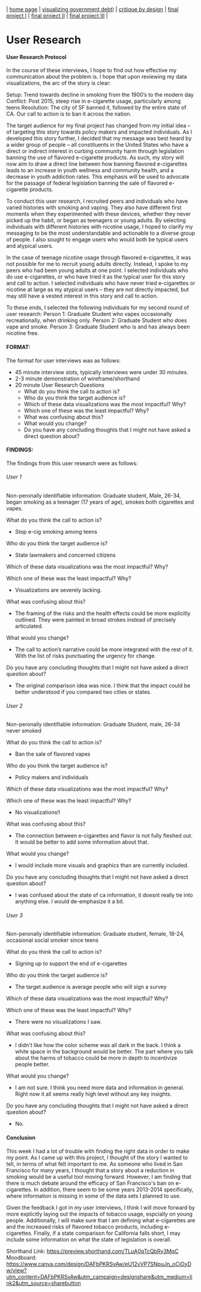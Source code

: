 | [home page](https://kulmeher.github.io/TSWD-Repository/) | [visualizing government debt](https://kulmeher.github.io/TSWD-Repository/visualizing-government-debt.html)) | [critique by design](https://kulmeher.github.io/TSWD-Repository/critique-by-design.html) | [final project I](https://kulmeher.github.io/TSWD-Repository/final-project-part-one) | [final project II](https://kulmeher.github.io/TSWD-Repository/final-project-part-two) | [final project III](https://kulmeher.github.io/TSWD-Repository/final-project-part-three) |
# User Research 

#### User Research Protocol

In the course of these interviews, I hope to find out how effective my communication about the problem is. I hope that upon reviewing my data visualizations, the arc of the story is clear: 

Setup: Trend towards decline in smoking from the 1900’s to the modern day
Conflict: Post 2015, steep rise in e-cigarette usage, particularly among teens
Resolution: The city of SF banned it, followed by the entire state of CA. Our call to action is to ban it across the nation. 

The target audience for my final project has changed from my initial idea – of targeting this story towards policy makers and impacted individuals. As I developed this story further, I decided that my message was best heard by a wider group of people – all constituents in the United States who have a direct or indirect interest in curbing community harm through legislation banning the use of flavored e-cigarette products. As such, my story will now aim to draw a direct line between how banning flavored e-cigarettes leads to an increase in youth wellness and community health, and a decrease in youth addiction rates. This emphasis will be used to advocate for the passage of federal legislation banning the sale of flavored e-cigarette products. 

To conduct this user research, I recruited peers and individuals who have varied histories with smoking and vaping. They also have different first moments when they experimented with these devices, whether they never picked up the habit, or began as teenagers or young adults. By selecting individuals with different histories with nicotine usage, I hoped to clarify my messaging to be the most understandable and actionable to a diverse group of people. I also sought to engage users who would both be typical users and atypical users. 

In the case of teenage nicotine usage through flavored e-cigarettes, it was not possible for me to recruit young adults directly. Instead, I spoke to my peers who had been young adults at one point. I selected individuals who do use e-cigarettes, or who have tried it as the typical user for this story and call to action. I selected individuals who have never tried e-cigarettes or nicotine at large as my atypical users – they are not directly impacted, but may still have a vested interest in this story and call to action. 

To these ends, I selected the following individuals for my second round of user research:
Person 1: Graduate Student who vapes occasionally recreationally, when drinking only. 
Person 2: Graduate Student who does vape and smoke.
Person 3: Graduate Student who is and has always been nicotine free.

#### FORMAT: 

The format for user interviews was as follows: 
- 45 minute interview slots, typically interviews were under 30 minutes. 
- 2-3 minute demonstration of wireframe/shorthand
- 20 minute User Research Questions
  - What do you think the call to action is? 
  - Who do you think the target audience is? 
  - Which of these data visualizations was the most impactful? Why? 
  - Which one of these was the least impactful? Why? 
  - What was confusing about this? 
  - What would you change? 
  - Do you have any concluding thoughts that I might not have asked a direct question about? 

#### FINDINGS: 
The findings from this user research were as follows: 

###### User 1
Non-peronally identifiable information: Graduate student, Male, 26-34, began smoking as a teenager (17 years of age), smokes both cigarettes and vapes. 

What do you think the call to action is? 

- Stop e-cig smoking among teens

Who do you think the target audience is? 

- State lawmakers and concerned citizens 

Which of these data visualizations was the most impactful? Why? 

Which one of these was the least impactful? Why? 

- Visualizations are severely lacking. 

What was confusing about this? 

- The framing of the risks and the health effects could be more explicitly outlined. They were painted in broad strokes instead of precisely articulated. 

What would you change? 

- The call to action’s narrative could be more integrated with the rest of it. With the list of risks punctuating the urgency for change. 

Do you have any concluding thoughts that I might not have asked a direct question about? 

- The original comparison idea was nice. I think that the impact could be better understood if you compared two cities or states. 

###### User 2
Non-peronally identifiable information: Graduate Student, male, 26-34 never smoked

What do you think the call to action is? 

- Ban the sale of flavored vapes 

Who do you think the target audience is? 

- Policy makers and individuals 

Which of these data visualizations was the most impactful? Why? 

Which one of these was the least impactful? Why? 

- No visualizations!! 

What was confusing about this? 

- The connection between e-cigarettes and flavor is not fully fleshed out. It would be better to add some information about that. 

What would you change? 

- I would include more visuals and graphics than are currently included. 

Do you have any concluding thoughts that I might not have asked a direct question about? 

- I was confused about the state of ca information, it doesnt really tie into anything else. I would de-emphasize it a bit. 

###### User 3
Non-peronally identifiable information: Graduate student, female, 18-24, occasional social smoker since teens 

What do you think the call to action is? 

- Signing up to support the end of e-cigarettes 

Who do you think the target audience is? 


- The target audience is average people who will sign a survey

Which of these data visualizations was the most impactful? Why? 

Which one of these was the least impactful? Why? 

- There were no visualizations I saw. 

What was confusing about this? 

- I didn't like how the color scheme was all dark in the back. I think a white space in the background would be better. The part where you talk about the harms of tobacco could be more in depth to incentivize people better. 

What would you change? 

- I am not sure. I think you need more data and information in general. Right now it all seems really high level without any key insights.  

Do you have any concluding thoughts that I might not have asked a direct question about? 

- No.  

#### Conclusion
This week I had a lot of trouble with finding the right data in order to make my point. As I came up with this project, I thought of the story I wanted to tell, in terms of what felt important to me. As someone who lived in San Francisco for many years, I thought that a story about a reduction in smoking would be a useful tool moving forward. However, I am finding that there is much debate around the efficacy of San Francisco's ban on e-cigarettes. In addition, there seem to be some years 2013-2014 specifically, where information is missing in some of the data sets I planned to use. 

Given the feedback I got in my user interviews, I think I will move forward by more explicitly laying out the impacts of tobacco usage, espcially on young people. Additionally, I will make sure that I am defining what e-cigarettes are and the increased risks of flavored tobacco products, including e-cigarettes. Finally, if a state comparison for California falls short, I may include some information on what the state of legislation is overall. 


Shorthand Link:  https://preview.shorthand.com/TLuA0qTcQbRy3MqC
Moodboard: https://www.canva.com/design/DAFbPKRSvAw/eU12vVP7SNpuJn_oCiOyDw/view?utm_content=DAFbPKRSvAw&utm_campaign=designshare&utm_medium=link2&utm_source=sharebutton

